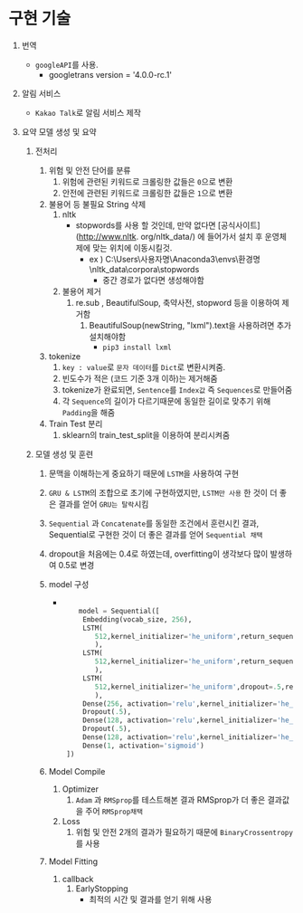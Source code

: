 # 구현 기술

1. 번역
   - `googleAPI`를 사용.
     - googletrans version = '4.0.0-rc.1'
1. 알림 서비스
   - `Kakao Talk`로 알림 서비스 제작
1. 요약 모델 생성 및 요약

   1. 전처리
      1. 위험 및 안전 단어를 분류
         1. 위험에 관련된 키워드로 크롤링한 값들은 `0`으로 변환
         1. 안전에 관련된 키워드로 크롤링한 값들은 `1`으로 변환
      1. 불용어 등 불필요 String 삭제
         1. nltk
            - stopwords를 사용 할 것인데, 만약 없다면 [공식사이트](http://www.nltk. org/nltk_data/) 에 들어가서 설치 후 운영체제에 맞는 위치에 이동시킬것.
              - ex ) C:\Users\사용자명\Anaconda3\envs\환경명\nltk_data\corpora\stopwords
                - 중간 경로가 없다면 생성해야함
         1. 불용어 제거
            1. re.sub , BeautifulSoup, 축약사전, stopword 등을 이용하여 제거함
               1. BeautifulSoup(newString, "lxml").text을 사용하려면 추가 설치해야함
                  - `pip3 install lxml`
      1. tokenize
         1. `key : value`로 `문자 데이터`를 `Dict`로 변환시켜줌.
         1. 빈도수가 적은 (코드 기준 3개 이하)는 제거해줌
         1. tokenize가 완료되면, `Sentence`를 `Index값` 즉 `Sequences`로 만들어줌
         1. 각 `Sequence`의 길이가 다르기때문에 동일한 길이로 맞추기 위해 `Padding`을 해줌
      1. Train Test 분리
         1. sklearn의 train_test_split을 이용하여 분리시켜줌
   1. 모델 생성 및 훈련

      1. 문맥을 이해하는게 중요하기 때문에 `LSTM`을 사용하여 구현
      1. `GRU & LSTM`의 조합으로 초기에 구현하였지만, `LSTM만 사용` 한 것이 더 좋은 결과를 얻어 `GRU는 탈락`시킴
      1. `Sequential` 과 `Concatenate`를 동일한 조건에서 훈련시킨 결과, Sequential로 구현한 것이 더 좋은 결과를 얻어 `Sequential 채택`
      1. dropout을 처음에는 0.4로 하였는데, overfitting이 생각보다 많이 발생하여 0.5로 변경
      1. model 구성

         - ```python

               model = Sequential([
                Embedding(vocab_size, 256),
                LSTM(
                   512,kernel_initializer='he_uniform',return_sequences=True,dropout=0.5, recurrent_dropout=0.5
                   ),
                LSTM(
                   512,kernel_initializer='he_uniform',return_sequences=True,dropout=0.5,recurrent_dropout=0.5
                   ),
                LSTM(
                   512,kernel_initializer='he_uniform',dropout=.5,recurrent_dropout=0.5
                   ),
                Dense(256, activation='relu',kernel_initializer='he_uniform'),
                Dropout(.5),
                Dense(128, activation='relu',kernel_initializer='he_uniform'),
                Dropout(.5),
                Dense(128, activation='relu',kernel_initializer='he_uniform'),
                Dense(1, activation='sigmoid')
            ])
           ```

      1. Model Compile

         1. Optimizer
            1. `Adam` 과 `RMSprop`를 테스트해본 결과 RMSprop가 더 좋은 결과값을 주어 `RMSprop채택`
         1. Loss
            1. 위험 및 안전 2개의 결과가 필요하기 때문에 `BinaryCrossentropy`를 사용

      1. Model Fitting
         1. callback
            1. EarlyStopping
               - 최적의 시간 및 결과를 얻기 위해 사용
